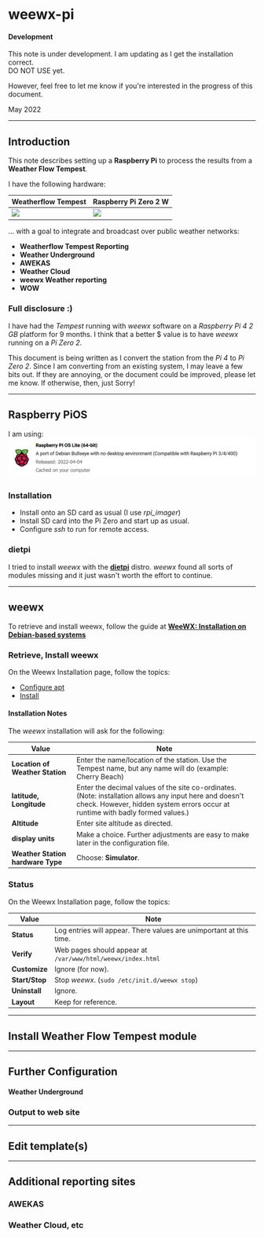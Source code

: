 # weewx-pi

#### Development
This note is under development. I am updating as I get the installation correct.<br/>
DO NOT USE yet.<br/>

However, feel free to let me know if you're interested in the progress of this document.

May 2022

---

## Introduction

This note describes setting up a **Raspberry Pi** to process the results from a **Weather Flow Tempest**.

I have the following hardware:

| Weatherflow Tempest | Raspberry Pi Zero 2 W |
|---|---|
| <img src="https://cdn.shopify.com/s/files/1/0012/8512/8294/products/Tempest_Hub_Mount_shopify-amazon-2020_1024x1024@2x.png" width="200"> | <img src="https://assets.raspberrypi.com/static/51035ec4c2f8f630b3d26c32e90c93f1/2b8d7/zero2-hero.webp" width="200"> |

... with a goal to integrate and broadcast over public weather networks:
* **Weatherflow Tempest Reporting**
* **Weather Underground**
* **AWEKAS**
* **Weather Cloud**
* **weewx Weather reporting**
* **WOW**

### Full disclosure :)  
I have had the _Tempest_ running with _weewx_ software on a _Raspberry Pi 4 2 GB_ platform for 9 months. I think that a better $ value is to have _weewx_ running on a _Pi Zero 2_. 

This document is being written as I convert the station from the _Pi 4_ to _Pi Zero 2_. Since I am converting from an existing system, I may leave a few bits out. If they are annoying, or the document could be improved, please let me know. If otherwise, then, just Sorry!

---

## Raspberry PiOS

I am using:<br/>
![Raspberrpi Lite (64-bit)](RPi64Lite.png)

### Installation
- Install onto an SD card as usual (I use _rpi_imager_)
- Install SD card into the Pi Zero and start up as usual.
- Configure _ssh_ to run for remote access.

### dietpi
I tried to install _weewx_ with the [**dietpi**](https://dietpi.com/) distro. _weewx_ found all sorts of modules missing and it just wasn't worth the effort to continue. 

---

## weewx

To retrieve and install weewx, follow the guide at [**WeeWX: Installation on Debian-based systems**](https://weewx.com/docs/debian.htm)

### Retrieve, Install weewx

On the Weewx Installation page, follow the topics:
- [Configure apt](https://weewx.com/docs/debian.htm#configure_apt)
- [Install](https://weewx.com/docs/debian.htm#Install)

#### Installation Notes

The _weewx_ installation will ask for the following:

| Value | Note |
| --- | --- |
| **Location of Weather Station** | Enter the name/location of the station. Use the Tempest name, but any name will do (example: Cherry Beach) |
| **latitude, Longitude** | Enter the decimal values of the site co-ordinates.<br/>(Note: installation allows any input here and doesn't check. However, hidden system errors occur at runtime with badly formed values.) |
| **Altitude** | Enter site altitude as directed. |
| **display units** | Make a choice. Further adjustments are easy to make later in the configuration file. |
| **Weather Station hardware Type** | Choose: **Simulator**. |

### Status

On the Weewx Installation page, follow the topics:

| Value | Note |
| --- | --- |
| **Status** | Log entries will appear. There values are unimportant at this time. |
| **Verify** | Web pages should appear at `/var/www/html/weewx/index.html` |
| **Customize** | Ignore (for now). |
| **Start/Stop** | Stop _weewx_. (`sudo /etc/init.d/weewx stop`) |
| **Uninstall** | Ignore. |
| **Layout** | Keep for reference. |

--- 
## Install Weather Flow Tempest module

---

## Further Configuration
#### Weather Underground

### Output to web site

---

## Edit template(s)

---

## Additional reporting sites

### AWEKAS

### Weather Cloud, etc
